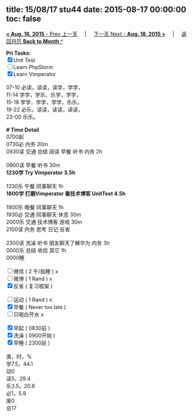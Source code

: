 title: 15/08/17 stu44
date: 2015-08-17 00:00:00
toc: false
---
[**< Aug. 16, 2015** - Prev 上一天](/lifelogs/2015/08/d16.html) &nbsp; &nbsp; | &nbsp; &nbsp; [下一天 Next - **Aug. 18, 2015 >**](/lifelogs/2015/08/d18.html) &nbsp; &nbsp; |  &nbsp; &nbsp; [返回月历 **Back to Month ^**](/lifelogs/2015/08/index.html)
<br/><div><strong>Pri Tasks:</strong></div><div><input checked="true" type="checkbox"/>Unit Test</div><div><input type="checkbox"/>Learn PhpStorm</div><div><input checked="true" type="checkbox"/>Learn Vimperator<br/></div><div><br/></div><div>07-10 必读，读读，读学，学学，</div><div>11-14 学学，学乐，乐学，学学，</div><div>15-18 学学，学学，学学，乐乐，</div><div>19-22 必乐，读读，读读，读读，</div><div>23-00 乐乐。</div><div><br/></div><div><b># Time Detail</b></div><div>0700起</div><div>0730必 内务 30m</div><div>0930读 交通 总结 阅读 早餐 听书 内务 2h</div><div><b><br/></b></div><div>0900读 早餐 听书 30m</div><div><strong>1230学 Try Vimperator 3.5h</strong></div><div><br clear="none"/></div><div>1330乐 午餐 同事聊天 1h</div><div><strong>1800学 打磨Vimperator </strong><strong>看技术博客 UnitTest </strong><strong>4.5h</strong></div><div><br/></div><div>1900乐 晚餐 同事聊天 1h</div><div>1930必 交通 同事聊天 休息 30m</div><div>2000乐 交通 技术博客 游戏 30m</div><div>2100读 内务 思考 日记 反省</div><div><br/></div><div>2300读 洗澡 听书 朋友聊天了解华为 内务 3h</div><div>0000乐 总结 收拾 其它 1h</div><div>0000睡</div><div><br/></div><div><input type="checkbox"/>微信 ( 2 午/临睡 ) x</div><div><input type="checkbox"/>微博 ( 1 Rand ) x</div><div><input checked="true" type="checkbox"/>反省 ( 复习框架 ) </div><div><br/></div><div><div><input type="checkbox"/>运动 ( 1 Rand ) x</div><div><input checked="true" type="checkbox"/>早餐 ( Never too late ) </div></div><div><input type="checkbox"/>只喝白开水 x</div><div><br/></div><div><input checked="true" type="checkbox"/>早起 ( 0830前 ) </div><div><input checked="true" type="checkbox"/>洗澡 ( 0900开始 ) <br/></div><div><input checked="true" type="checkbox"/>早睡 ( 2300前 ) </div><div><br clear="none"/></div><div>类，时，%<br clear="none"/>学7.5，44.1<br clear="none"/>动0<br clear="none"/>读5，29.4<br clear="none"/>乐3.5，20.6<br clear="none"/>必1，5.9<br clear="none"/>废0<br clear="none"/>总17</div>